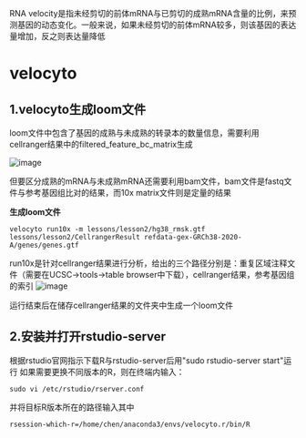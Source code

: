 RNA velocity是指未经剪切的前体mRNA与已剪切的成熟mRNA含量的比例，来预测基因的动态变化。一般来说，如果未经剪切的前体mRNA较多，则该基因的表达量增加，反之则表达量降低
# velocyto
## 1.velocyto生成loom文件
loom文件中包含了基因的成熟与未成熟的转录本的数量信息，需要利用cellranger结果中的filtered_feature_bc_matrix生成

![image](https://user-images.githubusercontent.com/112565216/189914551-7a87b561-182d-44c3-bc74-3c1cb83953d4.png)

但要区分成熟的mRNA与未成熟mRNA还需要利用bam文件，bam文件是fastq文件与参考基因组比对的结果，而10x matrix文件则是定量的结果

**生成loom文件**
```
velocyto run10x -m lessons/lesson2/hg38_rmsk.gtf lessons/lesson2/CellrangerResult refdata-gex-GRCh38-2020-A/genes/genes.gtf
```
run10x是针对cellranger结果进行分析，给出的三个路径分别是：重复区域注释文件（需要在UCSC→tools→table browser中下载），cellranger结果，参考基因组的索引
![image](https://user-images.githubusercontent.com/112565216/190146633-30422b3a-4831-471d-8587-37e9b04783ba.png)

运行结束后在储存cellranger结果的文件夹中生成一个loom文件

## 2.安装并打开rstudio-server
根据rstudio官网指示下载R与rstudio-server后用"sudo rstudio-server start"运行
如果需要更换不同版本的R，则在终端内输入：
```
sudo vi /etc/rstudio/rserver.conf
```
并将目标R版本所在的路径输入其中
```
rsession-which-r=/home/chen/anaconda3/envs/velocyto.r/bin/R
```

